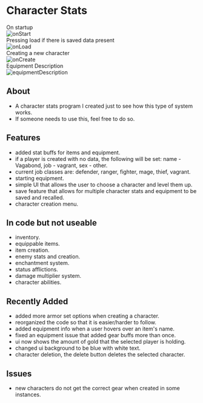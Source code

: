 # Character Stats
On startup<br>
![onStart](https://github.com/HarpersDad/CharacterStats/assets/42348662/ee5e9db4-34c6-4e74-9486-7bd6a3256c35)<br>
Pressing load if there is saved data present<br>
![onLoad](https://github.com/HarpersDad/CharacterStats/assets/42348662/e76ba074-662d-4fd9-b37d-a6d8c2ac724e)<br>
Creating a new character<br>
![onCreate](https://github.com/HarpersDad/CharacterStats/assets/42348662/2f6bec41-a3a1-422f-aa55-e377494fc355)<br>
Equipment Description<br>
![equipmentDescription](https://github.com/HarpersDad/CharacterStats/assets/42348662/b06ae2c9-3669-445a-a87b-f4649a75b998)<br>

<h2>About</h2>

- A character stats program I created just to see how this type of system works.<br>
- If someone needs to use this, feel free to do so.<br>

<h2>Features</h2>

- added stat buffs for items and equipment.<br>
- if a player is created with no data, the following will be set: name - Vagabond, job - vagrant, sex - other.<br>
- current job classes are: defender, ranger, fighter, mage, thief, vagrant.<br>
- starting equipment.<br>
- simple UI that allows the user to choose a character and level them up.<br>
- save feature that allows for multiple character stats and equipment to be saved and recalled.<br>
- character creation menu.<br>

<h2>In code but not useable</h2>

- inventory.<br>
- equippable items.<br>
- item creation.<br>
- enemy stats and creation.<br>
- enchantment system.<br>
- status afflictions.<br>
- damage multiplier system.<br>
- character abilities.<br>

<h2>Recently Added</h2>

- added more armor set options when creating a character.<br>
- reorganized the code so that it is easier/harder to follow.<br>
- added equipment info when a user hovers over an item's name.<br>
- fixed an equipment issue that added gear buffs more than once.<br>
- ui now shows the amount of gold that the selected player is holding.<br>
- changed ui background to be blue with white text.<br>
- character deletion, the delete button deletes the selected character.<br>

<h2>Issues</h2>

- new characters do not get the correct gear when created in some instances.<br>

